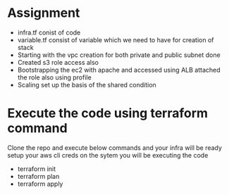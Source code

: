 # Assignment
* infra.tf conist of code <br/>
* variable.tf consist of variable which we need to have for creation of stack<br/>
* Starting with the vpc creation for both private and public subnet done <br/>
* Created s3 role access also <br/>
* Bootstrapping the ec2 with  apache and accessed using ALB attached the role also using profile <br/>
* Scaling set up the basis of the shared condition <br/>
# Execute the code using terraform command <br/>
Clone the repo and execute below commands and your infra will be ready setup your aws cli creds on the sytem you will be executing the code<br/>
* terraform init <br/>
* terraform plan <br/>
* terraform apply <br/>
